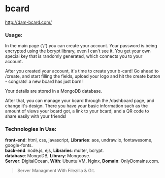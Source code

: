# bcard

http://dam-bcard.com/

### Usage:

In the main page ('/') you can create your account.
Your password is being encrypted using the bcrypt library, even I can't see it.
You get your own special key that is randomly generated, which connects you to your account.

After you created your account, it's time to create your b-card!
Go ahead to /create, and start filling the fields, upload your logo and hit the create button - congrats! a new bcard has just born!

Your details are stored in a MongoDB database.

After that, you can manage your bcard through the /dashboard page, and change it's design.
There you have your basic information such as the amount of views your bcard got, a link to your bcard, and a QR code to share easily with your friends!


### Technologies In Use:

**front-end**: html, css, javascript, **Libraries**: aos, undraw.io, fontawesome, google-fonts.<br/>
**back-end**: node.js, ejs, **Libraries**: multer, bcrypt.<br/>
**database**: MongoDB, **Library**: Mongoose.<br/>
**Server**: DigitalOcean, **With**: Ubuntu VM, Nginx, **Domain**: OnlyDomains.com.<br/>
> Server Managment With Filezilla & Git.

